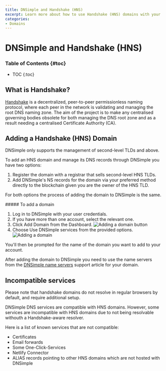 ```yaml
---
title: DNSimple and Handshake (HNS)
excerpt: Learn more about how to use Handshake (HNS) domains with your DNSimple account.
categories:
- Domains
---
```


# DNSimple and Handshake (HNS)

### Table of Contents {#toc}

* TOC
{:toc}

## What is Handshake?

[Handshake](https://handshake.org/) is a decentralized, peer-to-peer permissionless naming protocol, where each peer in the network is validating and managing the root DNS naming zone. The aim of the project is to make any centralised governing bodies obsolete for both managing the DNS root zone and as a result needing a centralised Certificate Authority (CA).

## Adding a Handshake (HNS) Domain

<note>
DNSimple only supports the management of second-level TLDs and above.
</note>

To add an HNS domain and manage its DNS records through DNSimple you have two options:

1. Register the domain with a registrar that sells second-level HNS TLDs.
2. Add DNSimple's NS records for the domain via your preferred method directly to the blockchain given you are the owner of the HNS TLD.

For both options the process of adding the domain to DNSimple is the same.

<div class="section-steps" markdown="1">
##### To add a domain

1.  Log in to DNSimple with your user credentials.
1.  If you have more than one account, select the relevant one.
1.  Click <label>Add Domain</label> from the Dashboard.
  ![Adding a domain button](/files/add-a-domain.png)
1.  Choose <label>Use DNSimple services</label> from the provided options.
  ![Adding a domain](/files/adding-a-domain.png)

You'll then be prompted for the name of the domain you want to add to your account.

After adding the domain to DNSimple you need to use the name servers from the [DNSimple name servers](/articles/dnsimple-nameservers) support article for your domain.
</div>

## Incompatible services

<warning>
Please note that handshake domains do not resolve in regular browsers by default, and require additional setup.
</warning>

DNSimple DNS services are compatible with HNS domains. However, some services are incompatible with HNS domains due to not being resolvable withouth a Handshake-aware resolver.

Here is a list of known services that are not compatible:

* Certificates
* Email forwards
* Some One-Click-Services
* Netlify Connector
* ALIAS records pointing to other HNS domains which are not hosted with DNSimple

